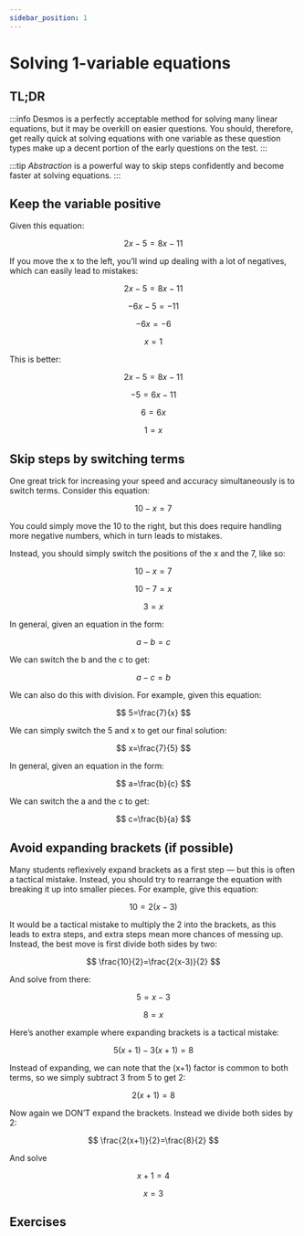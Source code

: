 ```yaml
---
sidebar_position: 1
---
```

# Solving 1-variable equations

## TL;DR

:::info
Desmos is a perfectly acceptable method for solving many linear equations, but it may be overkill on easier questions.
You should, therefore, get really quick at solving equations with one variable as these question types make up a decent portion of the early questions on the test.
:::

:::tip
_Abstraction_ is a powerful way to skip steps confidently and become faster at solving equations.
:::

## Keep the variable positive

Given this equation:

$$
2x-5=8x-11
$$

If you move the x to the left, you’ll wind up dealing with a lot of negatives, which can easily lead to mistakes:

$$
2x-5=8x-11
$$

$$
-6x-5=-11
$$

$$
-6x=-6
$$

$$
x=1
$$

This is better:

$$
2x-5=8x-11
$$

$$
-5=6x-11
$$

$$
6=6x
$$

$$
1=x
$$

## Skip steps by switching terms

One great trick for increasing your speed and accuracy simultaneously is to switch terms. Consider this equation:

$$
10-x=7
$$

You could simply move the 10 to the right, but this does require handling more negative numbers, which in turn leads to mistakes. 

Instead, you should simply switch the positions of the x and the 7, like so:

$$
10-x=7
$$

$$
10-7=x
$$

$$
3=x
$$

In general, given an equation in the form:

$$
a-b=c
$$

We can switch the b and the c to get:

$$
a-c=b
$$

We can also do this with division. For example, given this equation:

$$
5=\frac{7}{x}
$$

We can simply switch the 5 and x to get our final solution:

$$
x=\frac{7}{5}
$$

In general, given an equation in the form:

$$
a=\frac{b}{c}
$$

We can switch the a and the c to get:

$$
c=\frac{b}{a}
$$

## Avoid expanding brackets (if possible)

Many students reflexively expand brackets as a first step — but this is often a tactical mistake. Instead, you should try to rearrange the equation with breaking it up into smaller pieces. For example, give this equation:

$$
10=2(x-3)
$$

It would be a tactical mistake to multiply the 2 into the brackets, as this leads to extra steps, and extra steps mean more chances of messing up. Instead, the best move is first divide both sides by two:

$$
\frac{10}{2}=\frac{2(x-3)}{2}
$$

And solve from there:

$$
5=x-3
$$

$$
8=x
$$

Here’s another example where expanding brackets is a tactical mistake:

$$
5(x+1)-3(x+1)=8
$$

Instead of expanding, we can note that the (x+1) factor is common to both terms, so we simply subtract 3 from 5 to get 2:

$$
2(x+1)=8
$$

Now again we DON’T expand the brackets. Instead we divide both sides by 2:

$$
\frac{2(x+1)}{2}=\frac{8}{2}
$$

And solve

$$
x+1=4
$$

$$
x=3
$$

## Exercises 

